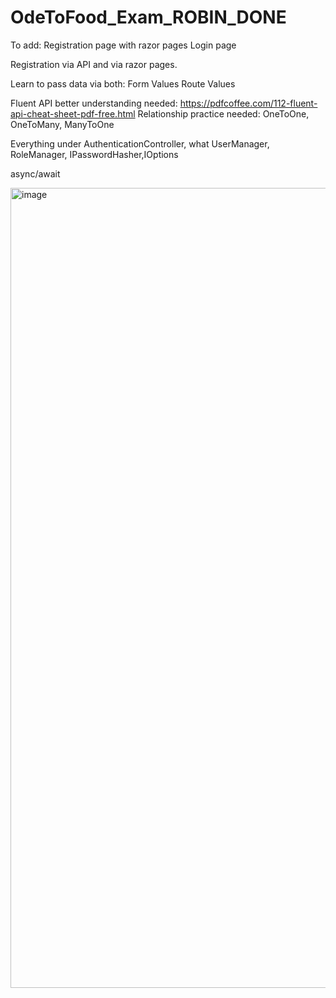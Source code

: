 # OdeToFood_Exam_ROBIN_DONE
To add:
Registration page with razor pages
Login page

Registration via API and via razor pages.


Learn to pass data via both:
Form Values
Route Values

Fluent API better understanding needed:
https://pdfcoffee.com/112-fluent-api-cheat-sheet-pdf-free.html
Relationship practice needed: OneToOne, OneToMany, ManyToOne

Everything under AuthenticationController, what UserManager<User>, RoleManager<Role>, IPasswordHasher<User>,IOptions<TokenSettings>

async/await

<img width="1280" alt="image" src="https://user-images.githubusercontent.com/32447605/184677035-aa467c73-a4fc-48c3-a098-37c65ddac3f2.png">
